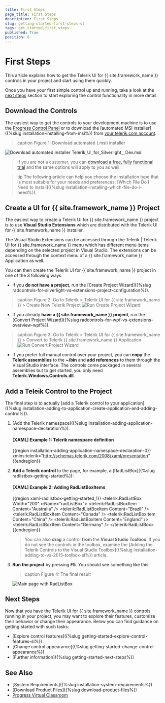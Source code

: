 ```yaml
---
title: First Steps
page_title: First Steps
description: First Steps
slug: getting-started-first-steps-sl
tags: get,started,first,steps
published: True
position: 0
---
```


# First Steps

This article explains how to get the Telerik UI for {{ site.framework_name }} controls in your project and start using them quickly.

Once you have your first simple control up and running, take a look at the [next steps](#next-steps) section to start exploring the control functionality in more detail.

## Download the Controls

The easiest way to get the controls to your development machine is to use the [Progress Control Panel](https://www.telerik.com/download-trial-file/v2/control-panel) or to download the [automated MSI installer]({%slug installation-installing-from-msi%}) from [your telerik.com account](https://www.telerik.com/account/product-download?product=RCSL).

>caption Figure 1: Download automated (.msi) installer

![Download automated installer Telerik_UI_for_Silverlight_<version>_Dev.msi](images/download-msi-sl.png "Telerik_UI_for_Silverlight_<version>_Dev.msi")

> If you are not a customer, you can [download a free, fully functional trial](https://www.telerik.com/download-trial-file/v2-b/ui-for-silverlight) and the same options will apply to you as well.

>tip The following article can help you choose the installation type that is most suitable for your needs and preferences: [Which File Do I Need to Install]({%slug installation-installing-which-file-do-i-need%}).

## Create a UI for {{ site.framework_name }} Project

The easiest way to create a Telerik UI for {{ site.framework_name }} project is to use **Visual Studio Extensions** which are distributed with the Telerik UI for {{ site.framework_name }} installer.

The Visual Studio Extensions can be accessed through the Telerik | Telerik UI for {{ site.framework_name }} menu which has different menu items depending on the selected project in Visual Studio. The extensions can be accessed through the context menu of a {{ site.framework_name }} Application as well.

You can then create the Telerik UI for {{ site.framework_name }} project in one of the 3 following ways:

* If you **do not have a project**, run the [Create Project Wizard]({%slug radcontrols-for-silverlight-vs-extensions-project-configuration%}).
>caption Figure 2: Go to Telerik > Telerik  UI for {{ site.framework_name }} > Create New Telerik Project
![Run Create Project Wizard](../integration/visual-studio-extensions/images/VSExtentions_SL_OverviewMenuCreate.png "Run Create Project Wizard")

* If you already **have a {{ site.framework_name }} project**, run the [Convert Project Wizard]({%slug radcontrols-for-wpf-vs-extensions-overview-wpf%}).
>caption Figure 3: Go to Telerik > Telerik UI for {{ site.framework_name }} > Convert to Telerik {{ site.framework_name }} Application
![Run Convert Project Wizard](../integration/visual-studio-extensions/images/VSExtentions_SL_OverviewMenuConvert.png "Run Convert Project Wizard")

* If you prefer full manual control over your project, you can **copy** the **Telerik assemblies** to the **~/bin** and **add references** to them through the Visual Studio interface. The controls come packaged in several assemblies but to get started, you only need **Telerik.Windows.Controls.dll**.

## Add a Teleik Control to the Project

The final step is to actually [add a Telerik control to your application]({%slug installation-adding-to-application-create-application-and-adding-control%}).

1. [Add the Telerik namespace]({%slug installation-adding-application-namespace-declaration%}).

	#### __[XAML] Example 1: Telerik namespace definition__

	{{region installation-adding-application-namespace-declaration-0}}
		xmlns:telerik="http://schemas.telerik.com/2008/xaml/presentation" 
	{{endregion}}

2. **Add a Telerik control** to the page, for example, a [RadListBox]({%slug radlistbox-getting-started%}):

	#### __[XAML] Example 2: Adding RadListBoxItems__
	{{region xaml-radlistbox-getting-started_1}}
		<telerik:RadListBox  Width="200" x:Name="radListBox">
			<telerik:RadListBoxItem Content="Australia" />
			<telerik:RadListBoxItem Content="Brazil" />
			<telerik:RadListBoxItem Content="Canada" />
			<telerik:RadListBoxItem Content="China" />
			<telerik:RadListBoxItem Content="England" />
			<telerik:RadListBoxItem Content="Germany" />
		</telerik:RadListBox>
	{{endregion}}

	> You can also **drag** a control **from** the **Visual Studio Toolbox**. If you do not see the controls in the toolbox, examine the [Adding the Telerik Controls to the Visual Studio Toolbox]({%slug installation-adding-to-vs-2015-toolbox-sl%}) article.

3. **Run the project** by pressing **F5**. You should see something like this:

	>caption Figure 4: The final result

	![Main page with RadListBox](images/main-page-with-radlistbox.png "Main page with RadListBox")

## Next Steps

Now that you have the Telerik UI for {{ site.framework_name }} controls running in your project, you may want to explore their features, customize their behavior or change their appearance. Below you can find guidance on getting started with such tasks:

* [Explore control features]({%slug getting-started-explore-control-features-sl%})
* [Change control appearance]({%slug getting-started-change-control-appearance%})
* [Further information]({%slug getting-started-next-steps%})

## See Also

* [System Requirements]({%slug installation-system-requirements%})
* [Download Product Files]({%slug download-product-files%})
* [Progress Virtual Classroom](https://www.telerik.com/account/support/virtual-classroom)